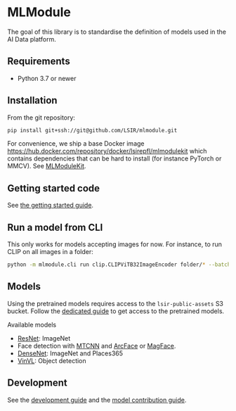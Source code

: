 # MLModule

The goal of this library is to standardise the definition of models
used in the AI Data platform.

## Requirements

* Python 3.7 or newer

## Installation

From the git repository:

```bash
pip install git+ssh://git@github.com/LSIR/mlmodule.git
```

For convenience, we ship a base Docker image https://hub.docker.com/repository/docker/lsirepfl/mlmodulekit which contains dependencies that can be hard to install (for instance PyTorch or MMCV). See [MLModuleKit](mlmodulekit/README.md).

## Getting started code

See [the getting started guide](docs/GETTING_STARTED.md).

## Run a model from CLI

This only works for models accepting images for now.
For instance, to run CLIP on all images in a folder:

```bash
python -m mlmodule.cli run clip.CLIPViTB32ImageEncoder folder/* --batch-size 256 --num-workers 12
```

## Models

Using the pretrained models requires access to the `lsir-public-assets` S3 bucket.
Follow the [dedicated guide](https://github.com/LSIR/dataplatform-infra/tree/main/lsir-public-assets#read-bucket-content)
to get access to the pretrained models.

Available models

* [ResNet](docs/models/ResNet.md): ImageNet
* Face detection with [MTCNN](docs/models/MTCNN.md) and [ArcFace](docs/models/ArcFace.md) or [MagFace](docs/models/MagFace.md).
* [DenseNet](docs/models/DenseNet.md): ImageNet and Places365
* [VinVL](docs/models/VinVL.md): Object detection


## Development

See the [development guide](docs/DEVELOP.md) and the
[model contribution guide](docs/CONTRIBUTE.md).
